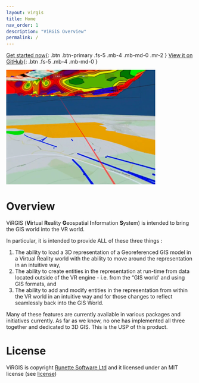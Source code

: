 ```yaml
---
layout: virgis
title: Home
nav_order: 1
description: "ViRGiS Overview"
permalink: /
---
```


[Get started now](/installation){: .btn .btn-primary .fs-5 .mb-4 .mb-md-0 .mr-2 } [View it on GitHub](https://github.com/virgis-team/virgis_v2){: .btn .fs-5 .mb-4 .mb-md-0 }

![Screenshot of ViRGiS](/images/virgis_landscape.png "Screenshot of a VR model")

# Overview

ViRGIS (**Vi**rtual **R**eality **G**eospatial **I**nformation **S**ystem) is intended to bring the GIS world into the VR world.

In particular, it is intended to provide ALL of these three things :



1. The ability to load a 3D representation of a Georeferenced GIS model in a Virtual Reality world with the ability to move around the representation in an intuitive way,
2. The ability to create entities in the representation at run-time from data located outside of the VR engine - i.e. from the “GIS world’ and using GIS formats, and
3. The ability to add and modify entities in the representation from within the VR world in an intuitive way and for those changes to reflect seamlessly back into the GIS World.

Many of these features are currently available in various packages and initiatives currently. As far as we know, no one has implemented all three together and dedicated to 3D GIS. This is the USP of this product.



# License

ViRGIS is copyright [Runette Software Ltd](https://runette.co.uk) and it licensed under an MIT license (see [license](https://github.com/virgis-team/virgis_v1/tree/main/LICENSE))


